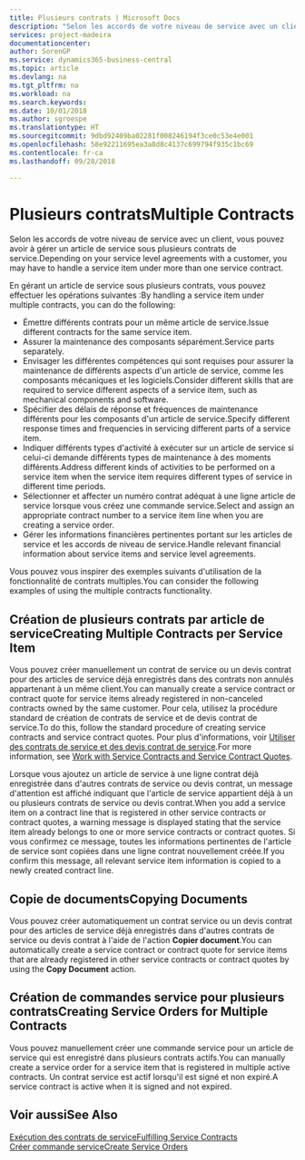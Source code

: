 ```yaml
---
title: Plusieurs contrats | Microsoft Docs
description: "Selon les accords de votre niveau de service avec un client, vous pouvez avoir à gérer un article de service sous plusieurs contrats de service."
services: project-madeira
documentationcenter: 
author: SorenGP
ms.service: dynamics365-business-central
ms.topic: article
ms.devlang: na
ms.tgt_pltfrm: na
ms.workload: na
ms.search.keywords: 
ms.date: 10/01/2018
ms.author: sgroespe
ms.translationtype: HT
ms.sourcegitcommit: 9dbd92409ba02281f008246194f3ce0c53e4e001
ms.openlocfilehash: 58e92211695ea3a8d8c4137c699794f935c1bc69
ms.contentlocale: fr-ca
ms.lasthandoff: 09/28/2018

---
```

# <a name="multiple-contracts"></a><span data-ttu-id="182e0-103">Plusieurs contrats</span><span class="sxs-lookup"><span data-stu-id="182e0-103">Multiple Contracts</span></span>
<span data-ttu-id="182e0-104">Selon les accords de votre niveau de service avec un client, vous pouvez avoir à gérer un article de service sous plusieurs contrats de service.</span><span class="sxs-lookup"><span data-stu-id="182e0-104">Depending on your service level agreements with a customer, you may have to handle a service item under more than one service contract.</span></span>  
  
<span data-ttu-id="182e0-105">En gérant un article de service sous plusieurs contrats, vous pouvez effectuer les opérations suivantes :</span><span class="sxs-lookup"><span data-stu-id="182e0-105">By handling a service item under multiple contracts, you can do the following:</span></span>  
  
* <span data-ttu-id="182e0-106">Émettre différents contrats pour un même article de service.</span><span class="sxs-lookup"><span data-stu-id="182e0-106">Issue different contracts for the same service item.</span></span>  
* <span data-ttu-id="182e0-107">Assurer la maintenance des composants séparément.</span><span class="sxs-lookup"><span data-stu-id="182e0-107">Service parts separately.</span></span>  
* <span data-ttu-id="182e0-108">Envisager les différentes compétences qui sont requises pour assurer la maintenance de différents aspects d'un article de service, comme les composants mécaniques et les logiciels.</span><span class="sxs-lookup"><span data-stu-id="182e0-108">Consider different skills that are required to service different aspects of a service item, such as mechanical components and software.</span></span>  
* <span data-ttu-id="182e0-109">Spécifier des délais de réponse et fréquences de maintenance différents pour les composants d'un article de service.</span><span class="sxs-lookup"><span data-stu-id="182e0-109">Specify different response times and frequencies in servicing different parts of a service item.</span></span>  
* <span data-ttu-id="182e0-110">Indiquer différents types d'activité à exécuter sur un article de service si celui-ci demande différents types de maintenance à des moments différents.</span><span class="sxs-lookup"><span data-stu-id="182e0-110">Address different kinds of activities to be performed on a service item when the service item requires different types of service in different time periods.</span></span>  
* <span data-ttu-id="182e0-111">Sélectionner et affecter un numéro contrat adéquat à une ligne article de service lorsque vous créez une commande service.</span><span class="sxs-lookup"><span data-stu-id="182e0-111">Select and assign an appropriate contract number to a service item line when you are creating a service order.</span></span>  
* <span data-ttu-id="182e0-112">Gérer les informations financières pertinentes portant sur les articles de service et les accords de niveau de service.</span><span class="sxs-lookup"><span data-stu-id="182e0-112">Handle relevant financial information about service items and service level agreements.</span></span>  
  
<span data-ttu-id="182e0-113">Vous pouvez vous inspirer des exemples suivants d'utilisation de la fonctionnalité de contrats multiples.</span><span class="sxs-lookup"><span data-stu-id="182e0-113">You can consider the following examples of using the multiple contracts functionality.</span></span>  
  
## <a name="creating-multiple-contracts-per-service-item"></a><span data-ttu-id="182e0-114">Création de plusieurs contrats par article de service</span><span class="sxs-lookup"><span data-stu-id="182e0-114">Creating Multiple Contracts per Service Item</span></span>  
<span data-ttu-id="182e0-115">Vous pouvez créer manuellement un contrat de service ou un devis contrat pour des articles de service déjà enregistrés dans des contrats non annulés appartenant à un même client.</span><span class="sxs-lookup"><span data-stu-id="182e0-115">You can manually create a service contract or contract quote for service items already registered in non-canceled contracts owned by the same customer.</span></span> <span data-ttu-id="182e0-116">Pour cela, utilisez la procédure standard de création de contrats de service et de devis contrat de service.</span><span class="sxs-lookup"><span data-stu-id="182e0-116">To do this, follow the standard procedure of creating service contracts and service contract quotes.</span></span> <span data-ttu-id="182e0-117">Pour plus d'informations, voir [Utiliser des contrats de service et des devis contrat de service](service-how-to-create-service-contracts-and-service-contract-quotes.md).</span><span class="sxs-lookup"><span data-stu-id="182e0-117">For more information, see [Work with Service Contracts and Service Contract Quotes](service-how-to-create-service-contracts-and-service-contract-quotes.md).</span></span>  
  
<span data-ttu-id="182e0-118">Lorsque vous ajoutez un article de service à une ligne contrat déjà enregistrée dans d'autres contrats de service ou devis contrat, un message d'attention est affiché indiquant que l'article de service appartient déjà à un ou plusieurs contrats de service ou devis contrat.</span><span class="sxs-lookup"><span data-stu-id="182e0-118">When you add a service item on a contract line that is registered in other service contracts or contract quotes, a warning message is displayed stating that the service item already belongs to one or more service contracts or contract quotes.</span></span> <span data-ttu-id="182e0-119">Si vous confirmez ce message, toutes les informations pertinentes de l'article de service sont copiées dans une ligne contrat nouvellement créée.</span><span class="sxs-lookup"><span data-stu-id="182e0-119">If you confirm this message, all relevant service item information is copied to a newly created contract line.</span></span>  
  
## <a name="copying-documents"></a><span data-ttu-id="182e0-120">Copie de documents</span><span class="sxs-lookup"><span data-stu-id="182e0-120">Copying Documents</span></span>  
<span data-ttu-id="182e0-121">Vous pouvez créer automatiquement un contrat service ou un devis contrat pour des articles de service déjà enregistrés dans d'autres contrats de service ou devis contrat à l'aide de l'action **Copier document**.</span><span class="sxs-lookup"><span data-stu-id="182e0-121">You can automatically create a service contract or contract quote for service items that are already registered in other service contracts or contract quotes by using the **Copy Document** action.</span></span>  
  
## <a name="creating-service-orders-for-multiple-contracts"></a><span data-ttu-id="182e0-122">Création de commandes service pour plusieurs contrats</span><span class="sxs-lookup"><span data-stu-id="182e0-122">Creating Service Orders for Multiple Contracts</span></span>  
<span data-ttu-id="182e0-123">Vous pouvez manuellement créer une commande service pour un article de service qui est enregistré dans plusieurs contrats actifs.</span><span class="sxs-lookup"><span data-stu-id="182e0-123">You can manually create a service order for a service item that is registered in multiple active contracts.</span></span> <span data-ttu-id="182e0-124">Un contrat service est actif lorsqu'il est signé et non expiré.</span><span class="sxs-lookup"><span data-stu-id="182e0-124">A service contract is active when it is signed and not expired.</span></span>  
  
## <a name="see-also"></a><span data-ttu-id="182e0-125">Voir aussi</span><span class="sxs-lookup"><span data-stu-id="182e0-125">See Also</span></span>  
[<span data-ttu-id="182e0-126">Exécution des contrats de service</span><span class="sxs-lookup"><span data-stu-id="182e0-126">Fulfilling Service Contracts</span></span>](service-fulfill-service-contracts.md)  
[<span data-ttu-id="182e0-127">Créer commande service</span><span class="sxs-lookup"><span data-stu-id="182e0-127">Create Service Orders</span></span>](service-how-to-create-service-orders.md)  

